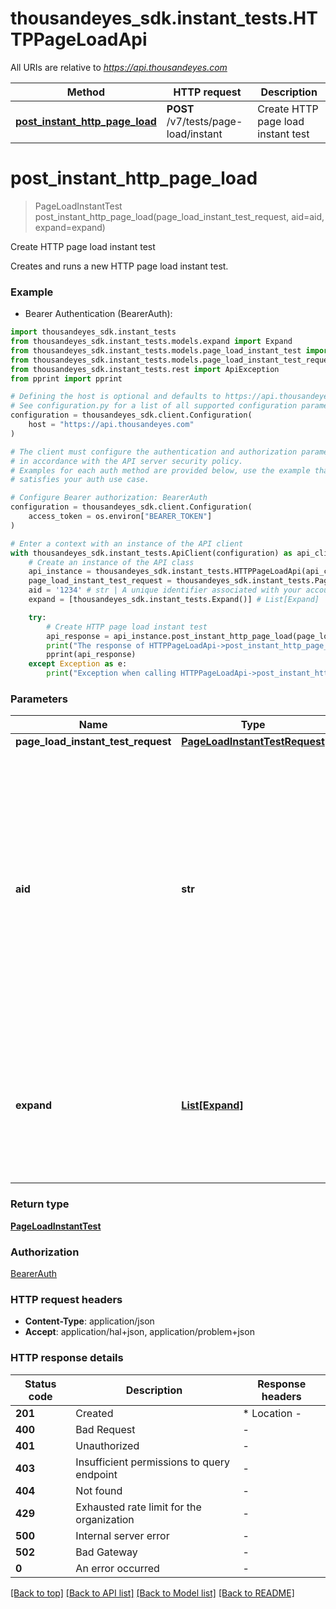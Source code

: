# thousandeyes_sdk.instant_tests.HTTPPageLoadApi

All URIs are relative to *https://api.thousandeyes.com*

Method | HTTP request | Description
------------- | ------------- | -------------
[**post_instant_http_page_load**](HTTPPageLoadApi.md#post_instant_http_page_load) | **POST** /v7/tests/page-load/instant | Create HTTP page load instant test


# **post_instant_http_page_load**
> PageLoadInstantTest post_instant_http_page_load(page_load_instant_test_request, aid=aid, expand=expand)

Create HTTP page load instant test

Creates and runs a new HTTP page load instant test.

### Example

* Bearer Authentication (BearerAuth):

```python
import thousandeyes_sdk.instant_tests
from thousandeyes_sdk.instant_tests.models.expand import Expand
from thousandeyes_sdk.instant_tests.models.page_load_instant_test import PageLoadInstantTest
from thousandeyes_sdk.instant_tests.models.page_load_instant_test_request import PageLoadInstantTestRequest
from thousandeyes_sdk.instant_tests.rest import ApiException
from pprint import pprint

# Defining the host is optional and defaults to https://api.thousandeyes.com
# See configuration.py for a list of all supported configuration parameters.
configuration = thousandeyes_sdk.client.Configuration(
    host = "https://api.thousandeyes.com"
)

# The client must configure the authentication and authorization parameters
# in accordance with the API server security policy.
# Examples for each auth method are provided below, use the example that
# satisfies your auth use case.

# Configure Bearer authorization: BearerAuth
configuration = thousandeyes_sdk.client.Configuration(
    access_token = os.environ["BEARER_TOKEN"]
)

# Enter a context with an instance of the API client
with thousandeyes_sdk.instant_tests.ApiClient(configuration) as api_client:
    # Create an instance of the API class
    api_instance = thousandeyes_sdk.instant_tests.HTTPPageLoadApi(api_client)
    page_load_instant_test_request = thousandeyes_sdk.instant_tests.PageLoadInstantTestRequest() # PageLoadInstantTestRequest | 
    aid = '1234' # str | A unique identifier associated with your account group. You can retrieve your `AccountGroupId` from the `/account-groups` endpoint. Note that you must be assigned to the target account group. Specifying this parameter without being assigned to the target account group will result in an error response. (optional)
    expand = [thousandeyes_sdk.instant_tests.Expand()] # List[Expand] | (Optional) Indicates if the test sub-resources should be expanded. Defaults to no expansion. To expand the `agents` sub-resource, use the query `?expand=agent`. (optional)

    try:
        # Create HTTP page load instant test
        api_response = api_instance.post_instant_http_page_load(page_load_instant_test_request, aid=aid, expand=expand)
        print("The response of HTTPPageLoadApi->post_instant_http_page_load:\n")
        pprint(api_response)
    except Exception as e:
        print("Exception when calling HTTPPageLoadApi->post_instant_http_page_load: %s\n" % e)
```



### Parameters


Name | Type | Description  | Notes
------------- | ------------- | ------------- | -------------
 **page_load_instant_test_request** | [**PageLoadInstantTestRequest**](PageLoadInstantTestRequest.md)|  | 
 **aid** | **str**| A unique identifier associated with your account group. You can retrieve your &#x60;AccountGroupId&#x60; from the &#x60;/account-groups&#x60; endpoint. Note that you must be assigned to the target account group. Specifying this parameter without being assigned to the target account group will result in an error response. | [optional] 
 **expand** | [**List[Expand]**](Expand.md)| (Optional) Indicates if the test sub-resources should be expanded. Defaults to no expansion. To expand the &#x60;agents&#x60; sub-resource, use the query &#x60;?expand&#x3D;agent&#x60;. | [optional] 

### Return type

[**PageLoadInstantTest**](PageLoadInstantTest.md)

### Authorization

[BearerAuth](../README.md#BearerAuth)

### HTTP request headers

 - **Content-Type**: application/json
 - **Accept**: application/hal+json, application/problem+json

### HTTP response details

| Status code | Description | Response headers |
|-------------|-------------|------------------|
**201** | Created |  * Location -  <br>  |
**400** | Bad Request |  -  |
**401** | Unauthorized |  -  |
**403** | Insufficient permissions to query endpoint |  -  |
**404** | Not found |  -  |
**429** | Exhausted rate limit for the organization |  -  |
**500** | Internal server error |  -  |
**502** | Bad Gateway |  -  |
**0** | An error occurred |  -  |

[[Back to top]](#) [[Back to API list]](../README.md#documentation-for-api-endpoints) [[Back to Model list]](../README.md#documentation-for-models) [[Back to README]](../README.md)

